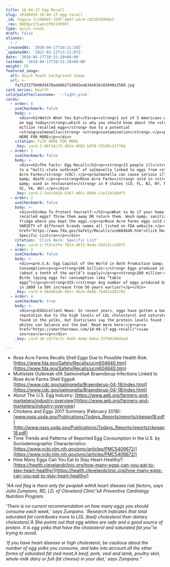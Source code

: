 ```yaml
---
title: 18.04.17 Egg Recall
slug: 20180416-18-04-17-egg-recall
_id: legacy-7c2468e5-7dd7-4e67-a2c4-c833b35968e1
_rev: O8E8pz1fLwnc3fN7JVF0FC
type: quick_reads
draft: false
aliases:
  - /
_createdAt: '2018-04-17T10:31:20Z'
_updatedAt: '2021-03-22T13:11:07Z'
date: '2018-04-17T10:31:20+00:00'
lastmod: '2018-04-17T10:31:20+00:00'
weight: 50
featured_image:
  alt: Quick Reads background image
  url: >-
    fa7127275b0641678aeb0b271d942eab34e61bc82048x2560.jpg
card_series: Health
colorpaletteclassname: '--light-pink'
cards:
  - order: 0
    useCheckmark: false
    body: >-
      <div><h1>Watch What You Eat</h1><p><strong>1 out of 5 Americans will eat
      an egg today</strong>…which is why you should know about the <strong>206+
      million recalled eggs</strong> due to a potential
      <strong>salmonella</strong> <strong>contamination</strong>.</p><p>FLIP
      HERE FOR MORE</p></div>
    citation: FLIP HERE FOR MORE
    _key: card-1-6bf34c72-402e-4682-b9f8-725d8c31778d
  - order: 1
    useCheckmark: false
    body: >-
      <div><h2>The Facts: Egg Recall</h2><p><strong>23 people ill</strong> due
      to a “multi-state outbreak” of salmonella linked to eggs from <strong>Rose
      Acre Farms</strong> (CDC).</p><p>Salmonella can cause serious illnesses
      &amp; death.</p><p><strong>Rose Acre Farms</strong> sold in <strong>stores
      &amp; used in restaurants</strong> in 9 states (CO, FL, NJ, NY, NC, PA,
      SC, VA, WV).</p></div>
    _key: card-2-fa5c941b-b367-405c-89d4-c1e12d1db4f5
  - order: 2
    useCheckmark: false
    body: >-
      <div><h2>How To Protect Yourself:</h2><p>What to do if your home has
      recalled eggs? Throw them away OR return them. Wash &amp; sanitize your
      fridge where you kept the eggs.</p><p>Rose Acre Farms eggs sold under a
      VARIETY of different brands names all listed on FDA website.</p><p><a
      href="https://www.fda.gov/Safety/Recalls/ucm604640.htm">Click Here:
      Specific List</a></p></div>
    citation: 'Click Here: Specific List'
    _key: card-3-f53ce3fe-7633-4871-9ada-d2013cc2d8f5
  - order: 3
    useCheckmark: false
    body: >-
      <div><p>U.S.A: Egg Capital of the World in Both Production &amp;
      Consumption</p><p><strong>106 billion:</strong> Eggs produced in 2017
      (about a tenth of the world’s supply)</p><p><strong>280 million:</strong>
      Birds laying eggs for consumption (aka “table
      eggs”)</p><p><strong>325:</strong> Avg number of eggs produced by one hen
      in 2009 (a 50% increase from 50 years earlier)</p></div>
    _key: card-4-d64d01d9-d91c-4b2e-8b8b-7b487a201f85
  - order: 4
    useCheckmark: true
    body: >-
      <div><p>EGGScellent News: In recent years, eggs have gotten a bad
      reputation due to the high levels of LDL cholesterol and saturated fat
      found in the yolks, but dieticians say the protein levels found in egg
      whites can balance out the bad. Read more here:</p><p><a
      href="https://smarthernews.com/18-04-17-egg-recall/">view
      sources</a></p></div>
    _key: card-10-cd77ecfc-9ab5-4e8e-8dea-33f04240dae8

---
```

* Rose Acre Farms Recalls Shell Eggs Due to Possible Health Risk: [https://www.fda.gov/Safety/Recalls/ucm604640.htm](https://www.fda.gov/Safety/Recalls/ucm604640.htm)
* Multistate Outbreak ofA SalmonellaA Braenderup Infections Linked to Rose Acre Farms Shell EggsA [https://www.cdc.gov/salmonella/Braenderup-04-18/index.html](https://www.cdc.gov/salmonella/Braenderup-04-18/index.html)
* About The U.S. Egg Industry: [https://www.aeb.org/farmers-and-marketers/industry-overview](https://www.aeb.org/farmers-and-marketers/industry-overview)
* Chickens and Eggs 2017 Summary (February 2018): [www.nass.usda.gov/Publications/Todays_Reports/reports/ckegan18.pdf](http://www.nass.usda.gov/Publications/Todays_Reports/reports/ckegan18.pdf)
* Time Trends and Patterns of Reported Egg Consumption in the U.S. by Sociodemographic Characteristics: [https://www.ncbi.nlm.nih.gov/pmc/articles/PMC5409672/](https://www.ncbi.nlm.nih.gov/pmc/articles/PMC5409672/)
* How Many Eggs Can You Eat to Stay Heart-Healthy?: [https://health.clevelandclinic.org/how-many-eggs-can-you-eat-to-stay-heart-healthy/](https://health.clevelandclinic.org/how-many-eggs-can-you-eat-to-stay-heart-healthy/)

_“AA red flag is there only for peopleA withA heart disease risk factors, says Julia Zumpano, RD, LD, of Cleveland Clinic”sA Preventive Cardiology Nutrition Program._

_‘There is no current recommendation on how many eggs you should consume each week,’ says Zumpano. ‘Research indicates that total saturated fat contributes more to LDL (bad) cholesterol than dietary cholesterol.’A She points out that egg whites are safe and a good source of protein. It is egg yolks that have the cholesterol and saturated fat you”re trying to avoid._

_‘If you have heart disease or high cholesterol, be cautious about the number of egg yolks you consume, and take into account all the other forms of saturated fat (red meat,A beef, pork, veal and lamb, poultry skin, whole-milk dairy or full-fat cheese) in your diet,’ says Zumpano.”_